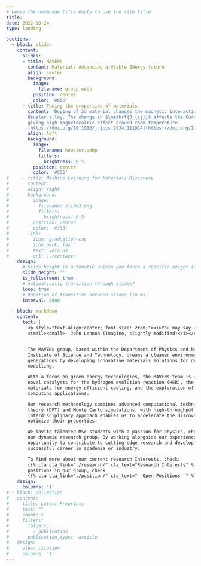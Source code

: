 ```yaml
---
# Leave the homepage title empty to use the site title
title:
date: 2022-10-24
type: landing

sections:
  - block: slider
    content:
      slides:
      - title: MAVENs
        content: Materials Advancing a Viable ENergy future
        align: center
        background:
          image:
            filename: group.webp
          position: center
          color: '#666'
      - title: Tuning the properties of materials
        content: 'Doping of 3d material changes the magnetic interaction $\mathsf{J_{ij}}$ considerably in
        Heusler alloy. The change in $\mathsf{J_{ij}}$ affects the Curie temperature of the materials,
        giving high magnetocalric effect around room temperature.
        [https://doi.org/10.1016/j.jpcs.2024.111914](https://doi.org/10.1016/j.jpcs.2024.111914)'
        align: left
        background:
          image:
            filename: heusler.webp
            filters:
              brightness: 0.5
          position: center
          color: '#555'
#     - title: Machine Learning for Materials Discovery
#       content:
#       align: right
#       background:
#         image:
#           filename: slide3.png
#           filters:
#             brightness: 0.5
#         position: center
#         color: '#333'
#       link:
#         icon: graduation-cap
#         icon_pack: fas
#         text: Join Us
#         url: ../contact/
    design:
      # Slide height is automatic unless you force a specific height (e.g. '400px')
      slide_height: ''
      is_fullscreen: true
      # Automatically transition through slides?
      loop: true
      # Duration of transition between slides (in ms)
      interval: 5000

  - block: markdown
    content:
      text: |
        <p style="text-align:center; font-size: 2rem;"><i>You may say <b>we</b> are a dreamer<br>
        <small><small>- John Lennon (Imagine, slightly modified)</i></small></small></p>


        The MAVENs group, based within the Department of Physics and Nanotechnology at SRM
        Institute of Science and Technology, dreams a cleaner environment to breath for the next
        generations by developing innovative materials solutions for green energy using computational
        modelling.

        With a focus on green energy technologies, the MAVENs team is actively engaged in the design of
        novel catalysts for the hydrogen evolution reaction (HER), the engineering of magnetocaloric
        materials for energy-efficient cooling, and the exploration of qubit materials for quantum
        computing applications.

        Our research methodology combines advanced computational techniques, including density functional
        theory (DFT) and Monte Carlo simulations, with high-throughput computing and machine learning. This
        interdisciplinary approach enables us to accelerate the discovery of promising materials and
        optimize their properties.

        We invite talented MSc students with a passion for physics, chemistry, or materials science to join
        our dynamic research group. By working alongside our experienced researchers, you will have the
        opportunity to contribute to cutting-edge research and develop the skills necessary for a
        successful career in academia or industry.

        To find more about our current research Interests, check:
        {{% cta cta_link="./research/" cta_text="Research Interests" %}} To find about available
        positions in our group, check
        {{% cta cta_link="./position/" cta_text="  Open Positions  " %}}
    design:
      columns: '1'
# - block: collection
#   content:
#     title: Latest Preprints
#     text: ""
#     count: 5
#     filters:
#       folders:
#         - publication
#       publication_type: 'article'
#   design:
#     view: citation
#     columns: '1'
---
```

